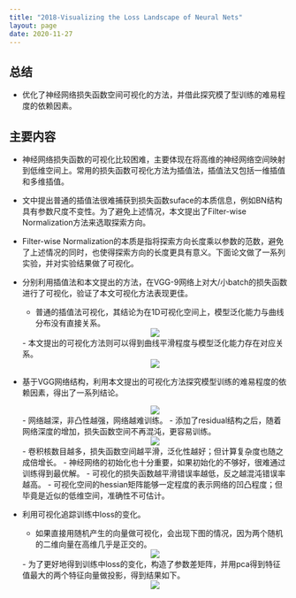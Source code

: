 ```yaml
---
title: "2018-Visualizing the Loss Landscape of Neural Nets"
layout: page
date: 2020-11-27
---
```




## 总结

- 优化了神经网络损失函数空间可视化的方法，并借此探究模了型训练的难易程度的依赖因素。

## 主要内容

- 神经网络损失函数的可视化比较困难，主要体现在将高维的神经网络空间映射到低维空间上。常用的损失函数可视化方法为插值法，插值法又包括一维插值和多维插值。

- 文中提出普通的插值法很难捕获到损失函数suface的本质信息，例如BN结构具有参数尺度不变性。为了避免上述情况，本文提出了Filter-wise Normalization方法来选取探索方向。

- Filter-wise Normalization的本质是指将探索方向长度乘以参数的范数，避免了上述情况的同时，也使得探索方向的长度更具有意义。下面论文做了一系列实验，并对实验结果做了可视化。

- 分别利用插值法和本文提出的方法，在VGG-9网络上对大/小batch的损失函数进行了可视化，验证了本文可视化方法表现更佳。
    - 普通的插值法可视化，其结论为在1D可视化空间上，模型泛化能力与曲线分布没有直接关系。
    <div style="text-align: center"><img src="/wiki/attach/images/Vis-01.png" style="max-width:800px"></div>
    - 本文提出的可视化方法则可以得到曲线平滑程度与模型泛化能力存在对应关系。
    <div style="text-align: center"><img src="/wiki/attach/images/Vis-02.png" style="max-width:800px"></div>

- 基于VGG网络结构，利用本文提出的可视化方法探究模型训练的难易程度的依赖因素，得出了一系列结论。
    <div style="text-align: center"><img src="/wiki/attach/images/Vis-05.png" style="max-width:800px"></div>
    - 网络越深，非凸性越强，网络越难训练。
    - 添加了residual结构之后，随着网络深度的增加，损失函数空间不再混沌，更容易训练。
    <div style="text-align: center"><img src="/wiki/attach/images/Vis-06.png" style="max-width:800px"></div>
    - 卷积核数目越多，损失函数空间越平滑，泛化性越好；但计算复杂度也随之成倍增长。
    - 神经网络的初始化也十分重要，如果初始化的不够好，很难通过训练得到最优解。
    - 可视化的损失函数越平滑错误率越低，反之越混沌错误率越高。
    - 可视化空间的hessian矩阵能够一定程度的表示网络的凹凸程度；但毕竟是近似的低维空间，准确性不可估计。
    
- 利用可视化追踪训练中loss的变化。
    - 如果直接用随机产生的向量做可视化，会出现下图的情况，因为两个随机的二维向量在高维几乎是正交的。
    <div style="text-align: center"><img src="/wiki/attach/images/Vis-07.png" style="max-width:800px"></div>
    - 为了更好地得到训练中loss的变化，构造了参数差矩阵，并用pca得到特征值最大的两个特征向量做投影，得到结果如下。
    <div style="text-align: center"><img src="/wiki/attach/images/Vis-08.png" style="max-width:800px"></div>


